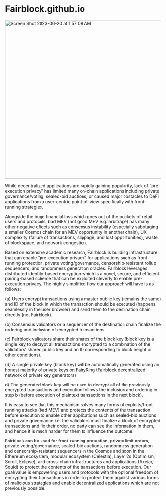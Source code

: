 



# Fairblock.github.io

<img width="512" alt="Screen Shot 2023-06-20 at 1 57 08 AM" src="https://github.com/Fairblock/FairBlock.github.io/assets/34263018/f92e8ad9-0e0b-4a19-8f08-0a2dd210e163">

While decentralized applications are rapidly gaining popularity, lack of “pre-execution privacy” has limited many on-chain applications including private governance/voting, sealed-bid auctions, or caused major obstacles to DeFi applications from a user-centric point-of-view specifically with front-running strategies.

 

Alongside the huge financial loss which goes out of the pockets of retail users and protocols, bad MEV (not good MEV e.g. arbitrage) has many other negative effects such as consensus instability (especially sabotaging a smaller Cosmos chain for an MEV opportunity in another chain), UX complexity (failure of transactions, slippage, and lost opportunities), waste of blockspace, and network congestion.

 

Based on extensive academic research, Fairblock is building infrastructure that can enable “pre-execution privacy” for applications such as front-running protection, private voting/governance, censorship-resistant rollup sequencers, and randomness generation oracles. Fairblock leverages distributed identity-based encryption which is a novel, secure, and efficient pairing-based scheme that can be exploited cleverly to enable pre-execution privacy. The highly simplified flow our approach will have is as follows:

(a) Users encrypt transactions using a master public key (remains the same) and ID of the block in which the transaction should be executed (happens seamlessly in the user browser) and send them to the destination chain directly (not Fairblock).

(b) Consensus validators or a sequencer of the destination chain finalize the ordering and inclusion of encrypted transactions

(c) Fairblock validators share their shares of the block key (block key is a single key to decrypt all transactions encrypted to a combination of the validators’ shared public key and an ID corresponding to block height or other conditions).

(d) A single private key (block key) will be automatically generated using an honest majority of private keys on FairyRing (Fairblock decentralized network of private key generators)

d) The generated block key will be used to decrypt all of the previously encrypted transactions and execution follows the inclusion and ordering in step b (before execution of plaintext transactions in the next block).

 

It is easy to see that this mechanism solves many forms of exploits/front-running attacks (bad MEV) and protects the contents of the transaction before execution to enable other applications such as sealed-bid auctions and private governance i.e. the validators must finalize a block of encrypted transactions and fix their order, no party can see the information in them, and hence it is much harder for them to influence the outcome. 

 

Fairblock can be used for front-running protection, private limit orders, private voting/governance, sealed-bid auctions, randomness generation and censorship-resistant sequencers in the Cosmos and soon in the Ethereum ecosystem, modular ecosystem (Celestia), Layer 2s (Optimism, Scroll, Eclipse), and cross-chain infrastructures and applications (Axelar, Squid) to protect the contents of the transactions before execution. Our goal/value is empowering users and protocols with the optional freedom of encrypting their transactions in order to protect them against various forms of malicious strategies and enable decentralized applications which are not previously possible.
